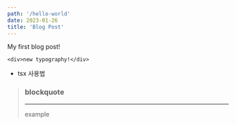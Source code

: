 ```yaml
---
path: '/hello-world'
date: 2023-01-26
title: 'Blog Post'
---
```


My first blog post!

```tsx {numberLines}
<div>new typography!</div>
```

- tsx 사용법

> ### blockquote
>
> ---
>
> example
